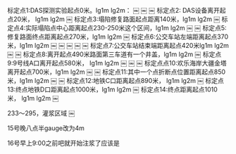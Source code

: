 

标定点1:DAS探测实验起点0米。lg1m       lg2m：
￼
￼
￼
标定点2: DAS设备离开起点20米，
lg1m       lg2m
￼
标定点3:塌陷修复路面起点距离140米，lg1m       lg2m
￼
标定点4:实际塌陷点中心距离起点230-250米这个区间，lg1m       lg2m
￼
￼
标定点5:修复路面终点距离起点270米，lg1m       lg2m
￼
标定点6:公交车站左端距离起点370米，lg1m       lg2m
￼
￼
￼
￼
￼
标定点7:公交车站结束端距离起点420米lg1m       lg2m
￼
￼
标定点8:离开起点490米路面第三车道有一个井盖，lg1m       lg2m
￼
标定点9:9号线A口离开起点580米，
lg1m       lg2m
￼
￼
￼
标定点点10:欢乐海岸大疆金塔离开起点700米，lg1m       lg2m
￼
￼
标定点11:其中一个点折断点位置距离起点850米，lg1m       lg2m
￼
￼
标定点12:地铁C口距离起点890米，
lg1m       lg2m
￼
标定点13:终点地铁D口距离起点1000米，lg1m       lg2m
￼
标定点14:终点距离起点1010米，
lg1m       lg2m
￼


233～295，灌浆区域
￼



15号晚八点半gauge改为4m


16号早上9:00之前吧就开始注浆了应该是
